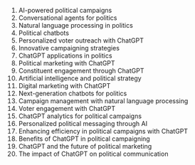 1. AI-powered political campaigns
2. Conversational agents for politics
3. Natural language processing in politics
4. Political chatbots
5. Personalized voter outreach with ChatGPT
6. Innovative campaigning strategies
7. ChatGPT applications in politics
8. Political marketing with ChatGPT
9. Constituent engagement through ChatGPT
10. Artificial intelligence and political strategy
11. Digital marketing with ChatGPT
12. Next-generation chatbots for politics
13. Campaign management with natural language processing
14. Voter engagement with ChatGPT
15. ChatGPT analytics for political campaigns
16. Personalized political messaging through AI
17. Enhancing efficiency in political campaigns with ChatGPT
18. Benefits of ChatGPT in political campaigning
19. ChatGPT and the future of political marketing
20. The impact of ChatGPT on political communication
